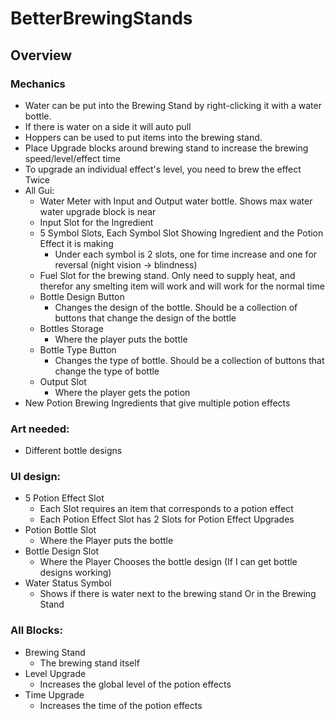 # BetterBrewingStands
## Overview


### Mechanics
- Water can be put into the Brewing Stand by right-clicking it with a water bottle. 
- If there is water on a side it will auto pull
- Hoppers can be used to put items into the brewing stand.
- Place Upgrade blocks around brewing stand to increase the brewing speed/level/effect time
- To upgrade an individual effect's level, you need to brew the effect Twice
- All Gui:
  - Water Meter with Input and Output water bottle. Shows max water water upgrade block is near
  - Input Slot for the Ingredient
  - 5 Symbol Slots, Each Symbol Slot Showing Ingredient and the Potion Effect it is making
    - Under each symbol is 2 slots, one for time increase and one for reversal (night vision -> blindness)
  - Fuel Slot for the brewing stand. Only need to supply heat, and therefor any smelting item will work and will work for the normal time
  - Bottle Design Button
    - Changes the design of the bottle. Should be a collection of buttons that change the design of the bottle
  - Bottles Storage
    - Where the player puts the bottle
  - Bottle Type Button
    - Changes the type of bottle. Should be a collection of buttons that change the type of bottle
  - Output Slot
    - Where the player gets the potion
- New Potion Brewing Ingredients that give multiple potion effects


### Art needed:
- Different bottle designs 


### UI design: 
- 5 Potion Effect Slot
  - Each Slot requires an item that corresponds to a potion effect
  - Each Potion Effect Slot has 2 Slots for Potion Effect Upgrades
- Potion Bottle Slot
  - Where the Player puts the bottle
- Bottle Design Slot
  - Where the Player Chooses the bottle design (If I can get bottle designs working)
- Water Status Symbol
  - Shows if there is water next to the brewing stand Or in the Brewing Stand

### All Blocks:

- Brewing Stand
  - The brewing stand itself
- Level Upgrade
  - Increases the global level of the potion effects
- Time Upgrade 
  - Increases the time of the potion effects